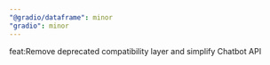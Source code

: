 ```yaml
---
"@gradio/dataframe": minor
"gradio": minor
---
```


feat:Remove deprecated compatibility layer and simplify Chatbot API
